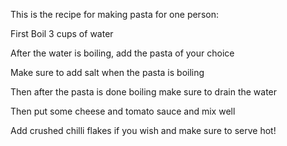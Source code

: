 This is the recipe for making pasta for one person:

First Boil 3 cups of water

After the water is boiling, add the pasta of your choice

Make sure to add salt when the pasta is boiling

Then after the pasta is done boiling make sure to drain the water

Then put some cheese and tomato sauce and mix well

Add crushed chilli flakes if you wish and make sure to serve hot!